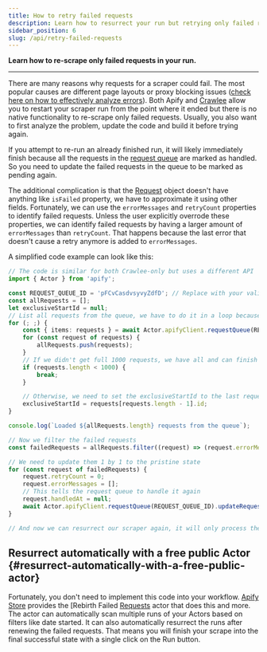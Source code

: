 ```yaml
---
title: How to retry failed requests
description: Learn how to resurrect your run but retrying only failed requests
sidebar_position: 6
slug: /api/retry-failed-requests
---
```


**Learn how to re-scrape only failed requests in your run.**

---

There are many reasons why requests for a scraper could fail. The most popular causes are different page layouts or proxy blocking issues ([check here on how to effectively analyze errors](https://docs.apify.com/academy/node-js/analyzing-pages-and-fixing-errors)). Both Apify and [Crawlee](https://crawlee.dev/) allow you to restart your scraper run from the point where it ended but there is no native functionality to re-scrape only failed requests. Usually, you also want to first analyze the problem, update the code and build it before trying again.

If you attempt to re-run an already finished run, it will likely immediately finish because all the requests in the [request queue](https://crawlee.dev/docs/3.7/guides/request-storage) are marked as handled. So you need to update the failed requests in the queue to be marked as pending again.

The additional complication is that the [Request](https://crawlee.dev/api/core/class/Request) object doesn't have anything like `isFailed` property, we have to approximate it using other fields. Fortunately, we can use the `errorMessages` and `retryCount` properties to identify failed requests. Unless the user explicitly overrode these properties, we can identify failed requests by having a larger amount of `errorMessages` than `retryCount`. That happens because the last error that doesn't cause a retry anymore is added to `errorMessages`.

A simplified code example can look like this:

```typescript
// The code is similar for both Crawlee-only but uses a different API
import { Actor } from 'apify';

const REQUEST_QUEUE_ID = 'pFCvCasdvsyvyZdfD'; // Replace with your valid request queue ID
const allRequests = [];
let exclusiveStartId = null;
// List all requests from the queue, we have to do it in a loop because the request queue list is paginated
for (; ;) {
    const { items: requests } = await Actor.apifyClient.requestQueue(REQUEST_QUEUE_ID).listRequests({ exclusiveStartId, limit: 1000 });
    for (const request of requests) {
        allRequests.push(requests);
    }
    // If we didn't get full 1000 requests, we have all and can finish the loop
    if (requests.length < 1000) {
        break;
    }

    // Otherwise, we need to set the exclusiveStartId to the last request id to get the next batch
    exclusiveStartId = requests[requests.length - 1].id;
}

console.log(`Loaded ${allRequests.length} requests from the queue`);

// Now we filter the failed requests
const failedRequests = allRequests.filter((request) => (request.errorMessages?.length || 0) > (request.retryCount || 0));

// We need to update them 1 by 1 to the pristine state
for (const request of failedRequests) {
    request.retryCount = 0;
    request.errorMessages = [];
    // This tells the request queue to handle it again
    request.handledAt = null;
    await Actor.apifyClient.requestQueue(REQUEST_QUEUE_ID).updateRequest(request);
}

// And now we can resurrect our scraper again, it will only process the failed requests
```

## Resurrect automatically with a free public Actor {#resurrect-automatically-with-a-free-public-actor}

Fortunately, you don't need to implement this code into your workflow. [Apify Store](https://apify.com/store) provides the [Rebirth Failed [Requests](https://apify.com/lukaskrivka/rebirth-failed-requests) actor that does this and more. The actor can automatically scan multiple runs of your Actors based on filters like date started. It can also automatically resurrect the runs after renewing the failed requests. That means you will finish your scrape into the final successful state with a single click on the Run button.
